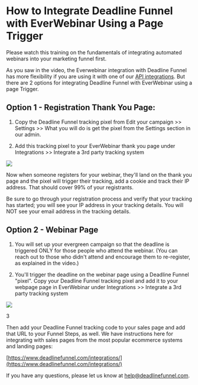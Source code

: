 # How to Integrate Deadline Funnel with EverWebinar Using a Page Trigger

Please watch this training on the fundamentals of integrating automated webinars into your marketing funnel first.

As you saw in the video, the Everwebinar integration with Deadline Funnel has more flexibility if you are using it with one of our [API integrations](https://documentation.deadlinefunnel.com/article/330-how-to-integrate-deadline-funnel-with-everwebinar). But there are 2 options for integrating Deadline Funnel with EverWebinar using a page Trigger.

## Option 1 - Registration Thank You Page:

1. Copy the Deadline Funnel tracking pixel from Edit your campaign &gt;&gt; Settings &gt;&gt; What you will do is get the pixel from the Settings section in our admin.

2. Add this tracking pixel to your EverWebinar thank you page under Integrations &gt;&gt; Integrate a 3rd party tracking system

![](https://d33v4339jhl8k0.cloudfront.net/docs/assets/53974d6ce4b0c76107b109d1/images/5e4edcb12c7d3a7e9ae810f5/file-YBebyEPM0p.jpg)

Now when someone registers for your webinar, they'll land on the thank you page and the pixel will trigger their tracking, add a cookie and track their IP address. That should cover 99% of your registrants.

Be sure to go through your registration process and verify that your tracking has started; you will see your IP address in your tracking details. You will NOT see your email address in the tracking details.

## Option 2 - Webinar Page

1. You will set up your evergreen campaign so that the deadline is triggered ONLY for those people who attend the webinar. \(You can reach out to those who didn't attend and encourage them to re-register, as explained in the video.\)

2. You'll trigger the deadline on the webinar page using a Deadline Funnel "pixel". Copy your Deadline Funnel tracking pixel and add it to your webpage page in EverWebinar under Integrations &gt;&gt; Integrate a 3rd party tracking system

![](https://d33v4339jhl8k0.cloudfront.net/docs/assets/53974d6ce4b0c76107b109d1/images/5e4edccc2c7d3a7e9ae810f7/file-qCaL5eM8p6.jpg)

3

Then add your Deadline Funnel tracking code to your sales page and add that URL to your Funnel Steps, as well. We have instructions here for integrating with sales pages from the most popular ecommerce systems and landing pages:

[https://www.deadlinefunnel.com/integrations/](https://www.deadlinefunnel.com/integrations/)

If you have any questions, please let us know at [help@deadlinefunnel.com](mailto:mailto:help@deadlinefunnel.com).

